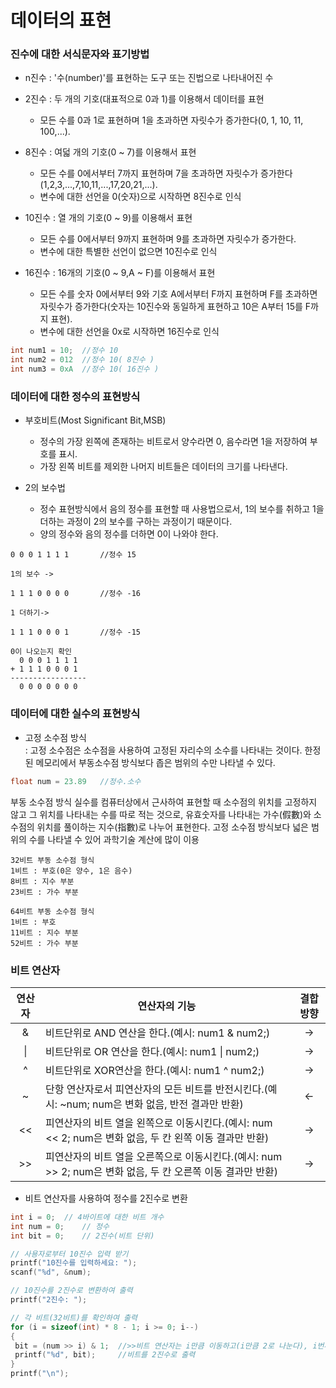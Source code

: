데이터의 표현
===


### 진수에 대한 서식문자와 표기방법
* n진수 : '수(number)'를 표현하는 도구 또는 진법으로 나타내어진 수

* 2진수 : 두 개의 기호(대표적으로 0과 1)를 이용해서 데이터를 표현
  * 모든 수를 0과 1로 표현하며 1을 초과하면 자릿수가 증가한다(0, 1, 10, 11, 100,...).

* 8진수 : 여덟 개의 기호(0 ~ 7)를 이용해서 표현
  * 모든 수를 0에서부터 7까지 표현하며 7을 초과하면 자릿수가 증가한다(1,2,3,...,7,10,11,...,17,20,21,...).
  * 변수에 대한 선언을 0(숫자)으로 시작하면 8진수로 인식

* 10진수 : 열 개의 기호(0 ~ 9)를 이용해서 표현
  * 모든 수를 0에서부터 9까지 표현하며 9를 초과하면 자릿수가 증가한다.
  * 변수에 대한 특별한 선언이 없으면 10진수로 인식

* 16진수 : 16개의 기호(0 ~ 9,A ~ F)를 이용해서 표현
  * 모든 수를 숫자 0에서부터 9와 기호 A에서부터 F까지 표현하며 F를 초과하면 자릿수가 증가한다(숫자는 10진수와 동일하게 표현하고 10은 A부터 15를 F까지 표현).
  * 변수에 대한 선언을 0x로 시작하면 16진수로 인식
```cpp
int num1 = 10;	//정수 10
int num2 = 012	//정수 10( 8진수 )
int num3 = 0xA	//정수 10( 16진수 )
```

### 데이터에 대한 정수의 표현방식

* 부호비트(Most Significant Bit,MSB) 
  * 정수의 가장 왼쪽에 존재하는 비트로서 양수라면 0, 음수라면 1을 저장하여 부호를 표시.
  * 가장 왼쪽 비트를 제외한 나머지 비트들은 데이터의 크기를 나타낸다.

* 2의 보수법
  * 정수 표현방식에서 음의 정수를 표현할 때 사용법으로서, 1의 보수를 취하고 1을 더하는 과정이 2의 보수를 구하는 과정이기 때문이다.
  * 양의 정수와 음의 정수를 더하면 0이 나와야 한다.

```
0 0 0 1 1 1 1		//정수 15

1의 보수 ->

1 1 1 0 0 0 0		//정수 -16

1 더하기->

1 1 1 0 0 0 1		//정수 -15

0이 나오는지 확인
  0 0 0 1 1 1 1
+ 1 1 1 0 0 0 1
-----------------
  0 0 0 0 0 0 0
```

### 데이터에 대한 실수의 표현방식
	
* 고정 소수점 방식<br/>
: 고정 소수점은 소수점을 사용하여 고정된 자리수의 소수를 나타내는 것이다. 한정된 메모리에서 부동소수점 방식보다 좁은 범위의 수만 나타낼 수 있다.

```cpp
float num = 23.89	//정수.소수
```

부동 소수점 방식
실수를 컴퓨터상에서 근사하여 표현할 때 소수점의 위치를 고정하지 않고 그 위치를 나타내는 수를 따로 적는 것으로,
유효숫자를 나타내는 가수(假數)와 소수점의 위치를 풀이하는 지수(指數)로 나누어 표현한다.
고정 소수점 방식보다 넓은 범위의 수를 나타낼 수 있어 과학기술 계산에 많이 이용

```
32비트 부동 소수점 형식
1비트 : 부호(0은 양수, 1은 음수)
8비트 : 지수 부분
23비트 : 가수 부분

64비트 부동 소수점 형식
1비트 : 부호
11비트 : 지수 부분
52비트 : 가수 부분
```

### 비트 연산자

|연산자|연산자의 기능|결합방향|
|:-:|-|:-:|
|&|비트단위로 AND 연산을 한다.(예시: num1 & num2;)|->|
|\||비트단위로 OR 연산을 한다.(예시: num1 \| num2;)|->|
|^|비트단위로 XOR연산을 한다.(예시: num1 ^ num2;)|->|
|~|단항 연산자로서 피연산자의 모든 비트를 반전시킨다.(예시: ~num; num은 변화 없음, 반전 결과만 반환)|<-|
|<<|피연산자의 비트 열을 왼쪽으로 이동시킨다.(예시: num << 2; num은 변화 없음, 두 칸 왼쪽 이동 결과만 반환)|->|
|>>|피연산자의 비트 열을 오른쪽으로 이동시킨다.(예시: num >> 2; num은 변화 없음, 두 칸 오른쪽 이동 결과만 반환)|->|

* 비트 연산자를 사용하여 정수를 2진수로 변환

```cpp
int i = 0;	// 4바이트에 대한 비트 개수
int num = 0;	// 정수
int bit = 0;	// 2진수(비트 단위)

// 사용자로부터 10진수 입력 받기
printf("10진수를 입력하세요: ");
scanf("%d", &num);

// 10진수를 2진수로 변환하여 출력
printf("2진수: ");

// 각 비트(32비트)를 확인하여 출력
for (i = sizeof(int) * 8 - 1; i >= 0; i--)
{
 bit = (num >> i) & 1;  //>>비트 연산자는 i만큼 이동하고(i만큼 2로 나눈다), i번째 비트를 추출
 printf("%d", bit);     //비트를 2진수로 출력
}
printf("\n");

```



